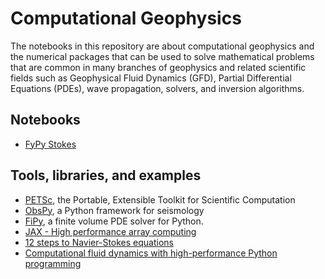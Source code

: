 Computational Geophysics
========================

The notebooks in this repository are about computational geophysics and the numerical packages that can be used to solve mathematical problems that are common in many branches of geophysics and related scientific fields such as Geophysical Fluid Dynamics (GFD), Partial Differential Equations (PDEs), wave propagation, solvers, and inversion algorithms. 

## Notebooks
* [FyPy Stokes](fipy_stokes.ipynb)

## Tools, libraries, and examples
* [PETSc](https://petsc.org/release/), the Portable, Extensible Toolkit for Scientific Computation
* [ObsPy](https://github.com/obspy/obspy), a Python framework for seismology
* [FiPy](https://www.ctcms.nist.gov/fipy/), a finite volume PDE solver for Python.
* [JAX - High performance array computing](https://docs.jax.dev/en/latest/)
* [12 steps to Navier-Stokes equations](https://lorenabarba.com/blog/cfd-python-12-steps-to-navier-stokes/)
* [Computational fluid dynamics with high-performance Python programming](https://drzgan.github.io/Python_CFD/intro.html)
